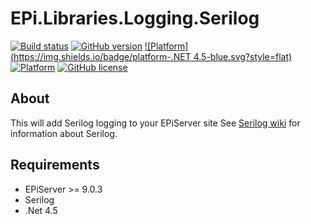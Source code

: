 # EPi.Libraries.Logging.Serilog

[![Build status](https://ci.appveyor.com/api/projects/status/dc0ds3aafwfui3a3/branch/master?svg=true)](https://ci.appveyor.com/project/jstemerdink/epi-libraries-logging-serilog/branch/master)
[![GitHub version](https://badge.fury.io/gh/jstemerdink%2FEPi.Libraries.Logging.Serilog.svg)](http://badge.fury.io/gh/jstemerdink%2FEPi.Libraries.Logging.Serilog)
[![Platform](https://img.shields.io/badge/platform-.NET 4.5-blue.svg?style=flat)](https://msdn.microsoft.com/en-us/library/w0x726c2%28v=vs.110%29.aspx)
[![Platform](https://img.shields.io/badge/EPiServer-%209.0.3-orange.svg?style=flat)](http://world.episerver.com/cms/)
[![GitHub license](https://img.shields.io/badge/license-MIT%20license-blue.svg?style=flat)](LICENSE)

## About
This will add Serilog logging to your EPiServer site
See [Serilog wiki](https://github.com/serilog/serilog/wiki/) for information about Serilog.

## Requirements

* EPiServer >= 9.0.3
* Serilog
* .Net 4.5